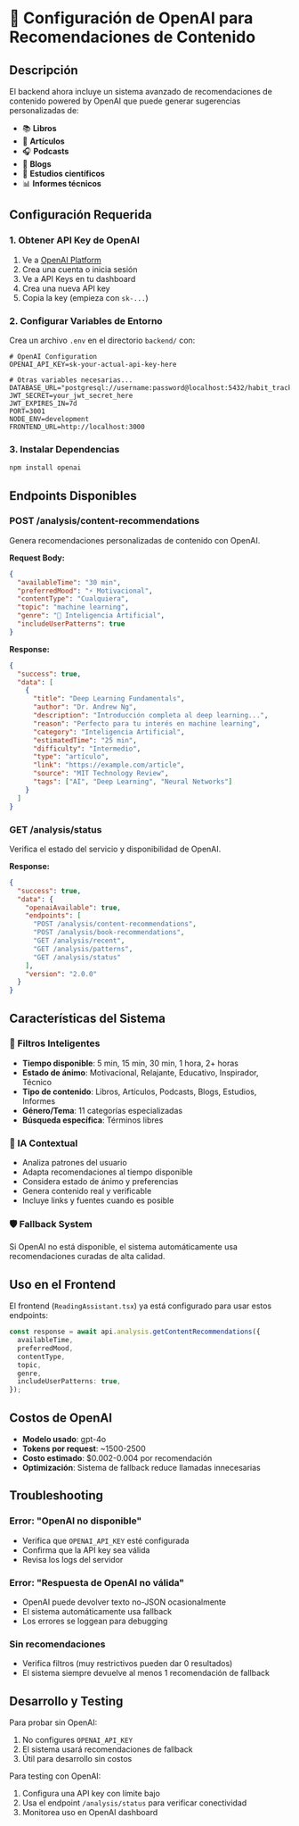 # 🤖 Configuración de OpenAI para Recomendaciones de Contenido

## Descripción

El backend ahora incluye un sistema avanzado de recomendaciones de contenido powered by OpenAI que puede generar sugerencias personalizadas de:

- 📚 **Libros**
- 📄 **Artículos**
- 🎧 **Podcasts**
- 📝 **Blogs**
- 🔬 **Estudios científicos**
- 📊 **Informes técnicos**

## Configuración Requerida

### 1. Obtener API Key de OpenAI

1. Ve a [OpenAI Platform](https://platform.openai.com/)
2. Crea una cuenta o inicia sesión
3. Ve a API Keys en tu dashboard
4. Crea una nueva API key
5. Copia la key (empieza con `sk-...`)

### 2. Configurar Variables de Entorno

Crea un archivo `.env` en el directorio `backend/` con:

```env
# OpenAI Configuration
OPENAI_API_KEY=sk-your-actual-api-key-here

# Otras variables necesarias...
DATABASE_URL="postgresql://username:password@localhost:5432/habit_tracker"
JWT_SECRET=your_jwt_secret_here
JWT_EXPIRES_IN=7d
PORT=3001
NODE_ENV=development
FRONTEND_URL=http://localhost:3000
```

### 3. Instalar Dependencias

```bash
npm install openai
```

## Endpoints Disponibles

### POST /analysis/content-recommendations

Genera recomendaciones personalizadas de contenido con OpenAI.

**Request Body:**

```json
{
  "availableTime": "30 min",
  "preferredMood": "⚡ Motivacional",
  "contentType": "Cualquiera",
  "topic": "machine learning",
  "genre": "🤖 Inteligencia Artificial",
  "includeUserPatterns": true
}
```

**Response:**

```json
{
  "success": true,
  "data": [
    {
      "title": "Deep Learning Fundamentals",
      "author": "Dr. Andrew Ng",
      "description": "Introducción completa al deep learning...",
      "reason": "Perfecto para tu interés en machine learning",
      "category": "Inteligencia Artificial",
      "estimatedTime": "25 min",
      "difficulty": "Intermedio",
      "type": "artículo",
      "link": "https://example.com/article",
      "source": "MIT Technology Review",
      "tags": ["AI", "Deep Learning", "Neural Networks"]
    }
  ]
}
```

### GET /analysis/status

Verifica el estado del servicio y disponibilidad de OpenAI.

**Response:**

```json
{
  "success": true,
  "data": {
    "openaiAvailable": true,
    "endpoints": [
      "POST /analysis/content-recommendations",
      "POST /analysis/book-recommendations",
      "GET /analysis/recent",
      "GET /analysis/patterns",
      "GET /analysis/status"
    ],
    "version": "2.0.0"
  }
}
```

## Características del Sistema

### 🎯 Filtros Inteligentes

- **Tiempo disponible**: 5 min, 15 min, 30 min, 1 hora, 2+ horas
- **Estado de ánimo**: Motivacional, Relajante, Educativo, Inspirador, Técnico
- **Tipo de contenido**: Libros, Artículos, Podcasts, Blogs, Estudios, Informes
- **Género/Tema**: 11 categorías especializadas
- **Búsqueda específica**: Términos libres

### 🧠 IA Contextual

- Analiza patrones del usuario
- Adapta recomendaciones al tiempo disponible
- Considera estado de ánimo y preferencias
- Genera contenido real y verificable
- Incluye links y fuentes cuando es posible

### 🛡️ Fallback System

Si OpenAI no está disponible, el sistema automáticamente usa recomendaciones curadas de alta calidad.

## Uso en el Frontend

El frontend (`ReadingAssistant.tsx`) ya está configurado para usar estos endpoints:

```typescript
const response = await api.analysis.getContentRecommendations({
  availableTime,
  preferredMood,
  contentType,
  topic,
  genre,
  includeUserPatterns: true,
});
```

## Costos de OpenAI

- **Modelo usado**: gpt-4o
- **Tokens por request**: ~1500-2500
- **Costo estimado**: $0.002-0.004 por recomendación
- **Optimización**: Sistema de fallback reduce llamadas innecesarias

## Troubleshooting

### Error: "OpenAI no disponible"

- Verifica que `OPENAI_API_KEY` esté configurada
- Confirma que la API key sea válida
- Revisa los logs del servidor

### Error: "Respuesta de OpenAI no válida"

- OpenAI puede devolver texto no-JSON ocasionalmente
- El sistema automáticamente usa fallback
- Los errores se loggean para debugging

### Sin recomendaciones

- Verifica filtros (muy restrictivos pueden dar 0 resultados)
- El sistema siempre devuelve al menos 1 recomendación de fallback

## Desarrollo y Testing

Para probar sin OpenAI:

1. No configures `OPENAI_API_KEY`
2. El sistema usará recomendaciones de fallback
3. Útil para desarrollo sin costos

Para testing con OpenAI:

1. Configura una API key con límite bajo
2. Usa el endpoint `/analysis/status` para verificar conectividad
3. Monitorea uso en OpenAI dashboard
